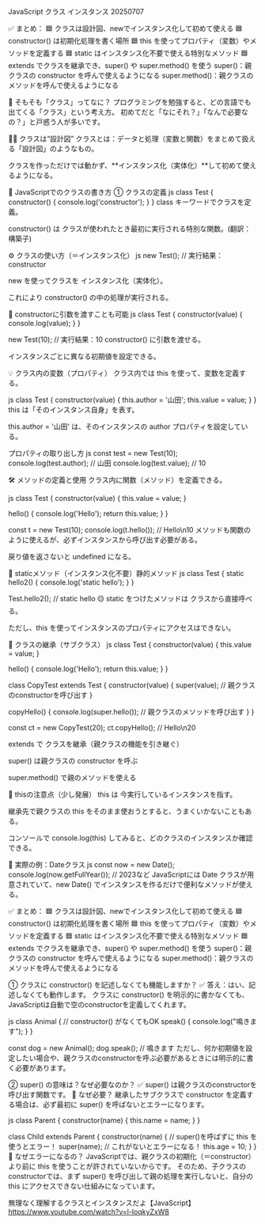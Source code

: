 JavaScript クラス インスタンス 20250707

✅ まとめ：
🟦 クラスは設計図、newでインスタンス化して初めて使える
🟦 constructor() は初期化処理を書く場所
🟦 this を使ってプロパティ（変数）やメソッドを定義する
🟦 static はインスタンス化不要で使える特別なメソッド
🟦 extends でクラスを継承でき、super() や super.method() を使う
super()：親クラスの constructor を呼んで使えるようになる
super.method()：親クラスのメソッドを呼んで使えるようになる


🔰 そもそも「クラス」ってなに？
プログラミングを勉強すると、どの言語でも出てくる「クラス」という考え方。
初めてだと「なにそれ？」「なんで必要なの？」と戸惑う人が多いです。

👨‍🏫 クラスは“設計図”
クラスとは：データと処理（変数と関数）をまとめて扱える「設計図」のようなもの。

クラスを作っただけでは動かず、**インスタンス化（実体化）**して初めて使えるようになる。

🧱 JavaScriptでのクラスの書き方
① クラスの定義
js
class Test {
  constructor() {
    console.log('constructor');
  }
}
class キーワードでクラスを定義。

constructor() は クラスが使われたとき最初に実行される特別な関数。(翻訳：構築子)

⚙ クラスの使い方（＝インスタンス化）
js
new Test();  // 実行結果：constructor

new を使ってクラスを インスタンス化（実体化）。

これにより constructor() の中の処理が実行される。

🎁 constructorに引数を渡すことも可能
js
class Test {
  constructor(value) {
    console.log(value);
  }
}

new Test(10); // 実行結果：10
constructor() に引数を渡せる。

インスタンスごとに異なる初期値を設定できる。

💡 クラス内の変数（プロパティ）
クラス内では this を使って、変数を定義する。

js
class Test {
  constructor(value) {
    this.author = '山田';
    this.value = value;
  }
}
this は「そのインスタンス自身」を表す。

this.author = '山田' は、そのインスタンスの author プロパティを設定している。

プロパティの取り出し方
js
const test = new Test(10);
console.log(test.author);  // 山田
console.log(test.value);   // 10

🛠 メソッドの定義と使用
クラス内に関数（メソッド）を定義できる。

js
class Test {
  constructor(value) {
    this.value = value;
  }

  hello() {
    console.log('Hello');
    return this.value;
  }
}

const t = new Test(10);
console.log(t.hello()); // Hello\n10
メソッドも関数のように使えるが、必ずインスタンスから呼び出す必要がある。

戻り値を返さないと undefined になる。

🧊 staticメソッド（インスタンス化不要）静的メソッド
js
class Test {
  static hello2() {
    console.log('static hello');
  }
}

Test.hello2(); // static hello
🟡 static をつけたメソッドは クラスから直接呼べる。

ただし、this を使ってインスタンスのプロパティにアクセスはできない。

🧬 クラスの継承（サブクラス）
js
class Test {
  constructor(value) {
    this.value = value;
  }

  hello() {
    console.log('Hello');
    return this.value;
  }
}

class CopyTest extends Test {
  constructor(value) {
    super(value); // 親クラスのconstructorを呼び出す
  }

  copyHello() {
    console.log(super.hello()); // 親クラスのメソッドを呼び出す
  }
}

const ct = new CopyTest(20);
ct.copyHello(); // Hello\n20

extends で クラスを継承（親クラスの機能を引き継ぐ）

super() は親クラスの constructor を呼ぶ

super.method() で親のメソッドを使える

🎯 thisの注意点（少し発展）
this は 今実行しているインスタンスを指す。

継承先で親クラスの this をそのまま使おうとすると、うまくいかないこともある。

コンソールで console.log(this) してみると、どのクラスのインスタンスか確認できる。

💼 実際の例：Dateクラス
js
const now = new Date();
console.log(now.getFullYear()); // 2023など
JavaScriptには Date クラスが用意されていて、new Date() でインスタンスを作るだけで便利なメソッドが使える。

✅ まとめ：
🟦 クラスは設計図、newでインスタンス化して初めて使える
🟦 constructor() は初期化処理を書く場所
🟦 this を使ってプロパティ（変数）やメソッドを定義する
🟦 static はインスタンス化不要で使える特別なメソッド
🟦 extends でクラスを継承でき、super() や super.method() を使う
super()：親クラスの constructor を呼んで使えるようになる
super.method()：親クラスのメソッドを呼んで使えるようになる



① クラスに constructor() を記述しなくても機能しますか？
✅ 答え：はい、記述しなくても動作します。
クラスに constructor() を明示的に書かなくても、JavaScriptは自動で空のconstructorを定義してくれます。

js
class Animal {
  // constructor() がなくてもOK
  speak() {
    console.log("鳴きます");
  }
}

const dog = new Animal();
dog.speak(); // 鳴きます
ただし、何か初期値を設定したい場合や、親クラスのconstructorを呼ぶ必要があるときには明示的に書く必要があります。

② super() の意味は？なぜ必要なのか？
✅ super() は親クラスのconstructorを呼び出す関数です。
🔷 なぜ必要？
継承したサブクラスで constructor を定義する場合は、必ず最初に super() を呼ばないとエラーになります。

js
class Parent {
  constructor(name) {
    this.name = name;
  }
}

class Child extends Parent {
  constructor(name) {
    // super()を呼ばずに this を使うとエラー！
    super(name); // これがないとエラーになる！
    this.age = 10;
  }
}
🔸 なぜエラーになるの？
JavaScriptでは、親クラスの初期化（＝constructor）より前に this を使うことが許されていないからです。
そのため、子クラスのconstructorでは、まず super() を呼び出して親の処理を実行しないと、自分の this にアクセスできない仕組みになっています。




無理なく理解するクラスとインスタンスだよ【JavaScript】
https://www.youtube.com/watch?v=l-IoqkyZxW8
